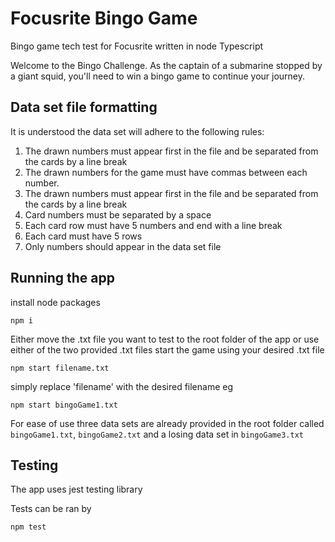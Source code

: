# Focusrite Bingo Game
Bingo game tech test for Focusrite written in node Typescript

Welcome to the Bingo Challenge. As the captain of a submarine stopped by a giant squid, you'll need to win a bingo game to continue your
journey.

## Data set file formatting
It is understood the data set will adhere to the following rules:
1. The drawn numbers must appear first in the file and be separated from the cards by a line break
2. The drawn numbers for the game must have commas between each number.
3. The drawn numbers must appear first in the file and be separated from the cards by a line break
4. Card numbers must be separated by a space
5. Each card row must have 5 numbers and end with a line break
6. Each card must have 5 rows
7. Only numbers should appear in the data set file

## Running the app

install node packages
```
npm i
```

Either move the .txt file you want to test to the root folder of the app or use either of the two provided .txt files
start the game using your desired .txt file
```
npm start filename.txt 
```

simply replace 'filename' with the desired filename eg 
```
npm start bingoGame1.txt
```

For ease of use three data sets are already provided in the root folder called `bingoGame1.txt`, `bingoGame2.txt` and a losing data set in `bingoGame3.txt`

## Testing 
The app uses jest testing library

Tests can be ran by
```
npm test
```
